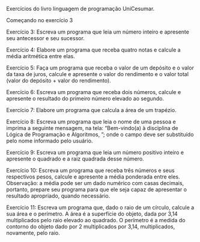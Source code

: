 Exercícios do livro linguagem de programação UniCesumar.

Começando no exercício 3

Exercício 3:
Escreva um programa que leia um número inteiro e apresente seu antecessor e
seu sucessor.

Exercício 4:
Elabore um programa que receba quatro notas e calcule a média aritmética entre
elas.

Exercício 5:
Faça um programa que receba o valor de um depósito e o valor da taxa de juros,
calcule e apresente o valor do rendimento e o valor total (valor do depósito + valor
do rendimento).

Exercício 6:
Escreva um programa que receba dois números, calcule e apresente o resultado do
primeiro número elevado ao segundo.

Exercício 7:
Elabore um programa que calcula a área de um trapézio.

Exercício 8:
Escreva um programa que leia o nome de uma pessoa e imprima a seguinte mensagem,
na tela: “Bem-vindo(a) à disciplina de Lógica de Programação e Algoritmos,
<nome>”; onde o campo <nome> deve ser substituído pelo nome informado pelo
usuário.

Exercício 9:
Escreva um programa que leia um número positivo inteiro e apresente o quadrado
e a raiz quadrada desse número.

Exercício 10:
Escreva um programa que receba três números e seus respectivos pesos, calcule e
apresente a média ponderada entre eles. Observação: a média pode ser um dado
numérico com casas decimais, portanto, prepare seu programa para que ele seja
capaz de apresentar o resultado apropriado, quando necessário.

Exercício 11:
Escreva um programa que, dado o raio de um círculo, calcule a sua área e o perímetro.
A área é a superfície do objeto, dada por 3,14 multiplicados pelo raio elevado ao
quadrado. O perímetro é a medida do contorno do objeto dado por 2 multiplicados
por 3,14, multiplicados, novamente, pelo raio.
